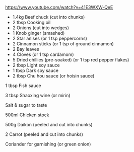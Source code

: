 https://www.youtube.com/watch?v=41E3WXW-QeE

- 1.4kg Beef chuck (cut into chunks)
- 2 tbsp Cooking oil
- 2 Onions (cut into wedges)
- 1 Knob ginger (smashed)
- 2 Star anises (or 1 tsp peppercorns)
- 2 Cinnamon sticks (or 1 tsp of ground cinnamon)
- 2 Bay leaves
- 4 Cloves (or 1 tsp cardamom)
- 5 Dried chillies (pre-soaked) (or 1 tsp red pepper flakes)
- 2 tbsp Light soy sauce
- 1 tbsp Dark soy sauce
- 2 tbsp Chu hou sauce (or hoisin sauce)

1 tbsp Fish sauce

3 tbsp Shaoxing wine (or mirin)

Salt & sugar to taste

500ml Chicken stock

500g Daikon (peeled and cut into chunks)

2 Carrot (peeled and cut into chunks)

Coriander for garnishing (or green onion)
